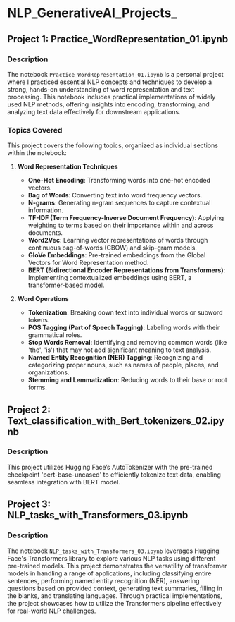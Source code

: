 # NLP_GenerativeAI_Projects_

## Project 1: Practice_WordRepresentation_01.ipynb

### Description

The notebook `Practice_WordRepresentation_01.ipynb` is a personal project where I practiced essential NLP concepts and techniques to develop a strong, hands-on understanding of word representation and text processing. This notebook includes practical implementations of widely used NLP methods, offering insights into encoding, transforming, and analyzing text data effectively for downstream applications.

### Topics Covered

This project covers the following topics, organized as individual sections within the notebook:

1. **Word Representation Techniques**
    - **One-Hot Encoding**: Transforming words into one-hot encoded vectors.
    - **Bag of Words**: Converting text into word frequency vectors.
    - **N-grams**: Generating n-gram sequences to capture contextual information.
    - **TF-IDF (Term Frequency-Inverse Document Frequency)**: Applying weighting to terms based on their importance within and across documents.
    - **Word2Vec**: Learning vector representations of words through continuous bag-of-words (CBOW) and skip-gram models.
    - **GloVe Embeddings**: Pre-trained embeddings from the Global Vectors for Word Representation method.
    - **BERT (Bidirectional Encoder Representations from Transformers)**: Implementing contextualized embeddings using BERT, a transformer-based model.

2. **Word Operations**
    - **Tokenization**: Breaking down text into individual words or subword tokens.
    - **POS Tagging (Part of Speech Tagging)**: Labeling words with their grammatical roles.
    - **Stop Words Removal**: Identifying and removing common words (like 'the', 'is') that may not add significant meaning to text analysis.
    - **Named Entity Recognition (NER) Tagging**: Recognizing and categorizing proper nouns, such as names of people, places, and organizations.
    - **Stemming and Lemmatization**: Reducing words to their base or root forms.
	
## Project 2: Text_classification_with_Bert_tokenizers_02.ipynb

### Description

This project utilizes Hugging Face’s AutoTokenizer with the pre-trained checkpoint 'bert-base-uncased' to efficiently tokenize text data, enabling seamless integration with BERT model.

## Project 3: NLP_tasks_with_Transformers_03.ipynb

### Description

The notebook `NLP_tasks_with_Transformers_03.ipynb` leverages Hugging Face's Transformers library to explore various NLP tasks using different pre-trained models. This project demonstrates the versatility of transformer models in handling a range of applications, including classifying entire sentences, performing named entity recognition (NER), answering questions based on provided context, generating text summaries, filling in the blanks, and translating languages. Through practical implementations, the project showcases how to utilize the Transformers pipeline effectively for real-world NLP challenges.


